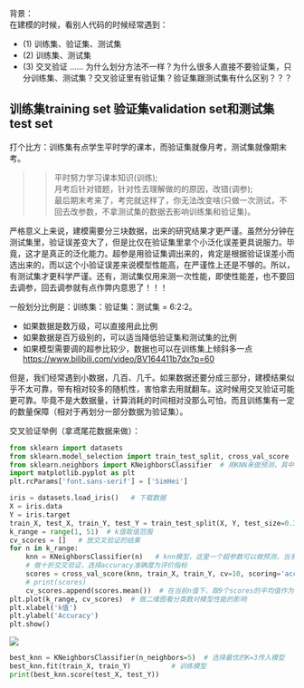背景：  
在建模的时候，看别人代码的时候经常遇到：
- (1) 训练集、验证集、测试集  
- (2) 训练集、测试集  
- (3) 交叉验证
……
为什么划分方法不一样？为什么很多人直接不要验证集，只分训练集、测试集？交叉验证里有验证集？验证集跟测试集有什么区别？？？    

>
## 训练集training set 验证集validation set和测试集test set  
打个比方：训练集有点学生平时学的课本，而验证集就像月考，测试集就像期末考。  
>> 平时努力学习课本知识(训练);  
>> 月考后针对错题，针对性去理解做的的原因，改错(调参);  
>> 最后期末考来了，考完就这样了，你无法改变啥(只做一次测试，不回去改参数，不拿测试集的数据去影响训练集和验证集)。  

>
严格意义上来说，建模需要分三块数据，出来的研究结果才更严谨。虽然分分钟在测试集里，验证误差变大了，但是比仅在验证集里拿个小泛化误差更具说服力。毕竟，这才是真正的泛化能力。超参是用验证集调出来的，肯定是根据验证误差小而选出来的，而以这个小验证误差来说模型性能高，在严谨性上还是不够的。所以，有测试集才更科学严谨。还有，测试集仅用来测一次性能，即使性能差，也不要回去调参，回去调参就有点作弊内意思了！！！  

>     
一般划分比例是：训练集：验证集：测试集 = 6:2:2。  
- 如果数据是数万级，可以直接用此比例  
- 如果数据是百万级别的，可以适当降低验证集和测试集的比例  
- 如果模型需要调的超参比较少，数据也可以在训练集上倾斜多一点    
https://www.bilibili.com/video/BV164411b7dx?p=60   

>
但是，我们经常遇到小数据，几百、几千。如果数据还要分成三部分，建模结果似乎不太可靠，带有相对较多的随机性，害怕拿去用就翻车。这时候用交叉验证可能更可靠。毕竟不是大数据量，计算消耗的时间相对没那么可怕，而且训练集有一定的数量保障（相对于再划分一部分数据为验证集）。    

>
交叉验证举例（拿鸢尾花数据来做）：   
```python
from sklearn import datasets
from sklearn.model_selection import train_test_split, cross_val_score
from sklearn.neighbors import KNeighborsClassifier  # 用KNN来做预测，其中的N为超参
import matplotlib.pyplot as plt
plt.rcParams['font.sans-serif'] = ['SimHei']

iris = datasets.load_iris()	  # 下载数据
X = iris.data
Y = iris.target
train_X, test_X, train_Y, test_Y = train_test_split(X, Y, test_size=0.3, random_state=666)
k_range = range(1, 51)  # k值取值范围
cv_scores = []   # 放交叉验证的结果
for n in k_range:
    knn = KNeighborsClassifier(n)   # knn模型，这里一个超参数可以做预测，当多个超参数时需要使用另一种方法GridSearchCV
    # 做十折交叉验证，选择accuracy准确度为评价指标
    scores = cross_val_score(knn, train_X, train_Y, cv=10, scoring='accuracy')
    # print(scores)
    cv_scores.append(scores.mean())  # 在当前n值下，取9个scores的平均值作为评判标准
plt.plot(k_range, cv_scores)  # 做二维图看分类数对模型性能的影响
plt.xlabel('k值')
plt.ylabel('Accuracy')
plt.show()
```
![](https://ftp.bmp.ovh/imgs/2020/11/87c0b10e33e7c995.png)
```python
best_knn = KNeighborsClassifier(n_neighbors=5)	# 选择最优的K=3传入模型
best_knn.fit(train_X, train_Y)			# 训练模型
print(best_knn.score(test_X, test_Y))
```
